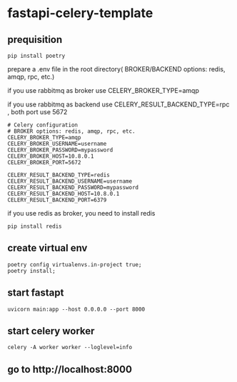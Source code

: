 # fastapi-celery-template

## prequisition
```
pip install poetry
```
prepare a .env file in the root directory( BROKER/BACKEND options: redis, amqp, rpc, etc.)

if you use rabbitmq as broker use CELERY_BROKER_TYPE=amqp

if you use rabbitmq as backend use CELERY_RESULT_BACKEND_TYPE=rpc , both port use 5672

```
# Celery configuration
# BROKER options: redis, amqp, rpc, etc.
CELERY_BROKER_TYPE=amqp
CELERY_BROKER_USERNAME=username
CELERY_BROKER_PASSWORD=mypassword
CELERY_BROKER_HOST=10.8.0.1
CELERY_BROKER_PORT=5672

CELERY_RESULT_BACKEND_TYPE=redis
CELERY_RESULT_BACKEND_USERNAME=username
CELERY_RESULT_BACKEND_PASSWORD=mypassword
CELERY_RESULT_BACKEND_HOST=10.8.0.1
CELERY_RESULT_BACKEND_PORT=6379
```

if you use redis as broker, you need to install redis 
```
pip install redis
```

## create virtual env

```
poetry config virtualenvs.in-project true;
poetry install;
```

## start fastapt
```
uvicorn main:app --host 0.0.0.0 --port 8000
```

## start celery worker
```
celery -A worker worker --loglevel=info
```

## go to http://localhost:8000
